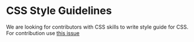# CSS Style Guidelines

We are looking for contributors with CSS skills to write style guide for CSS. For contribution use [this issue]()